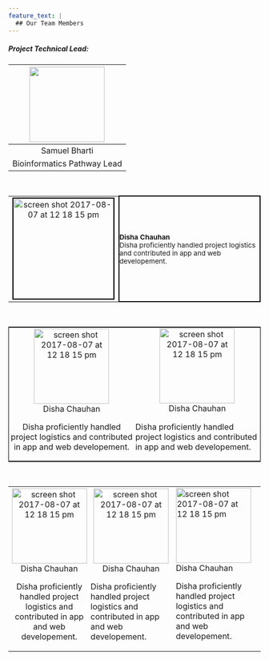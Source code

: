 ```yaml
---
feature_text: |
  ## Our Team Members
---
```


##### Project Technical Lead:

<table>
  <thead>
    <tr>
      <!-- Names -->
      <th style="text-align:center"><img src="https://bi-stem-away.github.io/shiny_app_dev/images/S.png" alt="" height="150"></th>
    </tr>
  </thead>
  <tbody>
    <!-- Images -->
    <tr>
      <td style="text-align:center">Samuel Bharti</td>
    </tr>
    <tr>
      <td style="text-align:center">Bioinformatics Pathway Lead</td>
    </tr>
  </tbody>
</table>
<br>

<table>
  <tbody>
    <tr style="padding:5px">
      <!-- Names -->
      <td style="margin-bottom:0;text-align:center;">
      <img style="border: 2px solid black;" height="200" alt="screen shot 2017-08-07 at 12 18 15 pm" 
      src="https://bi-stem-away.github.io/shiny_app_dev/images/Disha.jpeg">
      </td>
      <td style="font-size:85%;margin:0;padding:0;border: 2px solid black;">
      <strong style="text-center">Disha Chauhan</strong>
      <p style="margin-left:10px; text-align:left;padding:0; margin:0;">Disha proficiently handled project logistics and contributed in app and web developement.</p>
      </td>
    </tr>
  </tbody>
</table>
<br>


<table style="border: 1px solid black;">
  <tbody>
    <tr>
      <!-- Names -->
      <td style="text-align:center; margin-right:4px; padding:1px"><img height="150" alt="screen shot 2017-08-07 at 12 18 15 pm" src="https://bi-stem-away.github.io/shiny_app_dev/images/Disha.jpeg">
      <br>Disha Chauhan<br>
      <p >Disha proficiently handled project logistics and contributed in app and web developement.</p>
      </td>
      <td style="text-align:center; padding:1px; margin-right:4px;">
      <img height="150" alt="screen shot 2017-08-07 at 12 18 15 pm" src="https://bi-stem-away.github.io/shiny_app_dev/images/Disha.jpeg">
      <br>Disha Chauhan<br>
      <p style="text-align:left; padding:1px">Disha proficiently handled project logistics and contributed in app and web developement.</p>
      </td>
    </tr>
  </tbody>
</table>
<br>



<table>
  <tbody>
    <tr>
      <!-- Names -->
      <td style="text-align:center; margin-right:4px; padding:1px">
      <img height="150" alt="screen shot 2017-08-07 at 12 18 15 pm" src="https://bi-stem-away.github.io/shiny_app_dev/images/Disha.jpeg">
      <br>Disha Chauhan<br>
      <p>Disha proficiently handled project logistics and contributed in app and web developement.</p>
      </td>
      <td style="text-align:center; margin-right:4px; padding:1px">
      <img height="150" alt="screen shot 2017-08-07 at 12 18 15 pm" src="https://bi-stem-away.github.io/shiny_app_dev/images/Disha.jpeg">
      <br>Disha Chauhan<br>
      <p style="text-align:left">Disha proficiently handled project logistics and contributed in app and web developement.</p>
      </td>
      <td style="text-align:center padding:1px">
      <img height="150" alt="screen shot 2017-08-07 at 12 18 15 pm" src="https://bi-stem-away.github.io/shiny_app_dev/images/Disha.jpeg">
      <br>Disha Chauhan<br>
      <p style="text-align:left">Disha proficiently handled project logistics and contributed in app and web developement.</p>
      </td>
    </tr>
  </tbody>
</table>


<!-- 
|                                                                                                                                                                                                                                                   |                                                                                                                                                                                                                            |                                                                                                                                                                                                                                          |
| :-----------------------------------------------------------------------------------------------------------------------------------------------------------------------------------------------------------------------------------------------: | :------------------------------------------------------------------------------------------------------------------------------------------------------------------------------------------------------------------------: | :--------------------------------------------------------------------------------------------------------------------------------------------------------------------------------------------------------------------------------------: |
| <img height="150" alt="screen shot 2017-08-07 at 12 18 15 pm" src="https://bi-stem-away.github.io/shiny_app_dev/images/Disha.jpeg"> <br> Disha <p> Disha proficiently handled project logistics and contributed in app and web developement. </p> | <img  height="150" alt="screen shot 2017-08-07 at 12 18 15 pm" src="https://bi-stem-away.github.io/shiny_app_dev/images/Nikitak.jpeg"> <br> Nikita <br> Nikita worked on developing backend of sMAP and feature additions. | <img height="150" alt="screen shot 2017-08-07 at 12 18 15 pm" src="https://bi-stem-away.github.io/shiny_app_dev/images/Shreya.jpg"> <br> Shreya <br> Shreya contributed in backend developement and helped in documentation compilation. |
|                                         <img height="150" alt="screen shot 2017-08-07 at 12 18 15 pm" src="https://bi-stem-away.github.io/shiny_app_dev/images/Roman.jpeg"> <br> Roman <br> Group Manager                                         |                         <img  height="150" alt="screen shot 2017-08-07 at 12 18 15 pm" src="https://bi-stem-away.github.io/shiny_app_dev/images/Arian_Veyssi_.png"> <br> Arian <br> Group Manager                          |                                  <img height="150" alt="screen shot 2017-08-07 at 12 18 15 pm" src="https://bi-stem-away.github.io/shiny_app_dev/images/Aditi_Verma.jpg"> <br> Aditi <br> Group Manager                                  |
|                                         <img height="150" alt="screen shot 2017-08-07 at 12 18 15 pm" src="https://bi-stem-away.github.io/shiny_app_dev/images/Kelly.jpg"> <br> Kelly <br> Group Manager                                          |                                      <img  height="150" alt="screen shot 2017-08-07 at 12 18 15 pm" src="https://bi-stem-away.github.io/shiny_app_dev/images/Ivan_Lam.png"> <br> Ivan                                      |                                             <img height="150" alt="screen shot 2017-08-07 at 12 18 15 pm" src="https://bi-stem-away.github.io/shiny_app_dev/images/Maryam.jpg"> <br> Maryam                                              |
|                                            <img  height="150" alt="screen shot 2017-08-07 at 12 18 15 pm" src="https://bi-stem-away.github.io/shiny_app_dev/images/IMG_9040_copy.jpg"> <br> Sneha Raj                                             |                                        <img  height="150" alt="screen shot 2017-08-07 at 12 18 15 pm" src="https://bi-stem-away.github.io/shiny_app_dev/images/M.png"> <br> Modupe                                         |                                          <img height="150" alt="screen shot 2017-08-07 at 12 18 15 pm" src="https://bi-stem-away.github.io/shiny_app_dev/images/Marc_Abdallah.jpeg"> <br> Marc                                           |
 -->